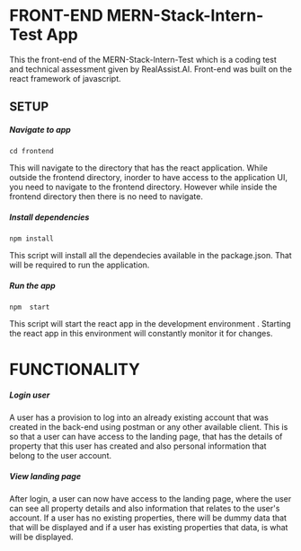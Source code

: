 # FRONT-END MERN-Stack-Intern-Test App

This the front-end of the MERN-Stack-Intern-Test which is a coding test and technical assessment given by RealAssist.AI. Front-end was built on the react framework of javascript.

## SETUP


##### Navigate to app

```
cd frontend
```

This will navigate to the directory that has the react application. While outside the frontend directory, inorder to have access to the application UI, you need to navigate to the frontend directory. However while inside the frontend directory then there is no need to navigate.

##### Install dependencies

```
npm install
```

This script will install all the dependecies available in the package.json. That will be required to run the application.

##### Run the app

```
npm  start
```

This script will start the react app in the development environment . Starting the react app in this environment will constantly monitor it for changes.

# FUNCTIONALITY

##### Login user

A user has a provision to log into an already existing account that was created in the back-end using postman or any other available client. This is so that a user can have access to the landing page, that has the details of property that this user has created and also personal information that belong to the user account.

 ##### View landing page

After login, a user can now have access to the landing page, where the user can see all property details and also information that relates to the user's account. If a user has no existing properties, there will be dummy data that  that will be displayed and if a user has existing properties that data, is what will be displayed.









